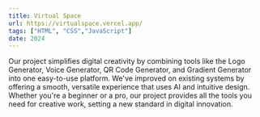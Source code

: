```yaml
---
title: Virtual Space
url: https://virtualspace.vercel.app/
tags: ["HTML", "CSS","JavaScript"]
date: 2024
---
```


Our project simplifies digital creativity by combining tools like the Logo Generator, Voice Generator, QR Code Generator, and Gradient Generator into one easy-to-use platform. We've improved on existing systems by offering a smooth, versatile experience that uses AI and intuitive design. Whether you're a beginner or a pro, our project provides all the tools you need for creative work, setting a new standard in digital innovation.
